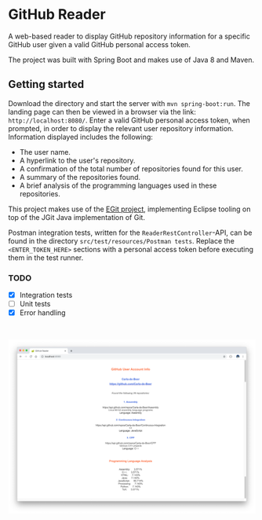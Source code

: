 # GitHub Reader

A web-based reader to display GitHub repository information for a specific GitHub user given a valid GitHub personal access token.

The project was built with Spring Boot and makes use of Java 8 and Maven.

## Getting started

Download the directory and start the server with `mvn spring-boot:run`. The landing page can then be viewed in a browser via the link: `http://localhost:8080/`. Enter a valid GitHub personal access token, when prompted, in order to display the relevant user repository information. Information displayed includes the following:
* The user name.
* A hyperlink to the user's repository.
* A confirmation of the total number of repositories found for this user.
* A summary of the repositories found.
* A brief analysis of the programming languages used in these repositories.

This project makes use of the [EGit project](https://www.eclipse.org/egit/), implementing Eclipse tooling on top of the JGit Java implementation of Git.

Postman integration tests, written for the `ReaderRestController`-API, can be found in the directory `src/test/resources/Postman tests`. Replace the `<ENTER_TOKEN_HERE>` sections with a personal access token before executing them in the test runner.

### TODO

  - [x] Integration tests
  - [ ] Unit tests
  - [x] Error handling

</br>
<p align="center">
  <img src="images/screenShot-01.png"/>
</p>

